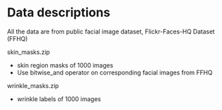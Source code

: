 # Data descriptions
All the data are from public facial image dataset, Flickr-Faces-HQ Dataset (FFHQ)

skin_masks.zip
- skin region masks of 1000 images
- Use bitwise_and operator on corresponding facial images from FFHQ

wrinkle_masks.zip
- wrinkle labels of 1000 images
